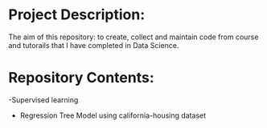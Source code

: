 # Project Description:
The aim of this repository: to create, collect and maintain code from course and tutorails that I have completed in Data Science. 

# Repository Contents:
-Supervised learning
  - Regression Tree Model using california-housing dataset
